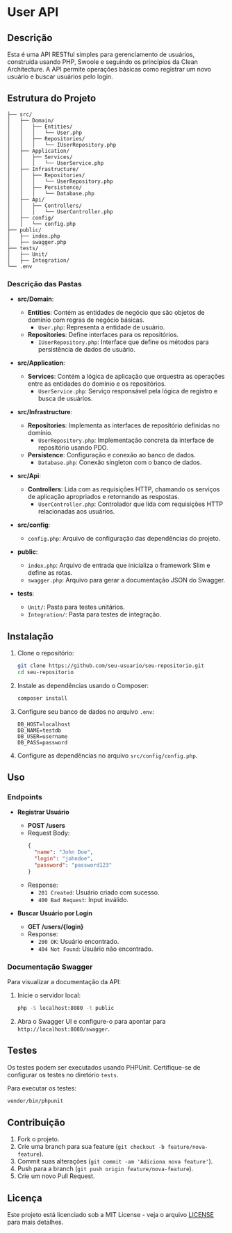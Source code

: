 
# User API

## Descrição

Esta é uma API RESTful simples para gerenciamento de usuários, construída usando PHP, Swoole e seguindo os princípios da Clean Architecture. A API permite operações básicas como registrar um novo usuário e buscar usuários pelo login.

## Estrutura do Projeto

```plaintext
├── src/
│   ├── Domain/
│   │   ├── Entities/
│   │   │   └── User.php
│   │   ├── Repositories/
│   │   │   └── IUserRepository.php
│   ├── Application/
│   │   ├── Services/
│   │   │   └── UserService.php
│   ├── Infrastructure/
│   │   ├── Repositories/
│   │   │   └── UserRepository.php
│   │   ├── Persistence/
│   │   │   └── Database.php
│   ├── Api/
│   │   ├── Controllers/
│   │   │   └── UserController.php
│   ├── config/
│   │   └── config.php
├── public/
│   ├── index.php
│   ├── swagger.php
├── tests/
│   ├── Unit/
│   ├── Integration/
└── .env
```

### Descrição das Pastas

- **src/Domain**:
  - **Entities**: Contém as entidades de negócio que são objetos de domínio com regras de negócio básicas.
    - `User.php`: Representa a entidade de usuário.
  - **Repositories**: Define interfaces para os repositórios.
    - `IUserRepository.php`: Interface que define os métodos para persistência de dados de usuário.

- **src/Application**:
  - **Services**: Contém a lógica de aplicação que orquestra as operações entre as entidades do domínio e os repositórios.
    - `UserService.php`: Serviço responsável pela lógica de registro e busca de usuários.

- **src/Infrastructure**:
  - **Repositories**: Implementa as interfaces de repositório definidas no domínio.
    - `UserRepository.php`: Implementação concreta da interface de repositório usando PDO.
  - **Persistence**: Configuração e conexão ao banco de dados.
    - `Database.php`: Conexão singleton com o banco de dados.

- **src/Api**:
  - **Controllers**: Lida com as requisições HTTP, chamando os serviços de aplicação apropriados e retornando as respostas.
    - `UserController.php`: Controlador que lida com requisições HTTP relacionadas aos usuários.

- **src/config**:
  - `config.php`: Arquivo de configuração das dependências do projeto.

- **public**:
  - `index.php`: Arquivo de entrada que inicializa o framework Slim e define as rotas.
  - `swagger.php`: Arquivo para gerar a documentação JSON do Swagger.

- **tests**:
  - `Unit/`: Pasta para testes unitários.
  - `Integration/`: Pasta para testes de integração.

## Instalação

1. Clone o repositório:
   ```bash
   git clone https://github.com/seu-usuario/seu-repositorio.git
   cd seu-repositorio
   ```

2. Instale as dependências usando o Composer:
   ```bash
   composer install
   ```

3. Configure seu banco de dados no arquivo `.env`:
   ```
   DB_HOST=localhost
   DB_NAME=testdb
   DB_USER=username
   DB_PASS=password
   ```

4. Configure as dependências no arquivo `src/config/config.php`.

## Uso

### Endpoints

- **Registrar Usuário**
  - **POST /users**
  - Request Body:
    ```json
    {
      "name": "John Doe",
      "login": "johndoe",
      "password": "password123"
    }
    ```
  - Response:
    - `201 Created`: Usuário criado com sucesso.
    - `400 Bad Request`: Input inválido.

- **Buscar Usuário por Login**
  - **GET /users/{login}**
  - Response:
    - `200 OK`: Usuário encontrado.
    - `404 Not Found`: Usuário não encontrado.

### Documentação Swagger

Para visualizar a documentação da API:

1. Inicie o servidor local:
   ```bash
   php -S localhost:8080 -t public
   ```

2. Abra o Swagger UI e configure-o para apontar para `http://localhost:8080/swagger`.

## Testes

Os testes podem ser executados usando PHPUnit. Certifique-se de configurar os testes no diretório `tests`.

Para executar os testes:
```bash
vendor/bin/phpunit
```

## Contribuição

1. Fork o projeto.
2. Crie uma branch para sua feature (`git checkout -b feature/nova-feature`).
3. Commit suas alterações (`git commit -am 'Adiciona nova feature'`).
4. Push para a branch (`git push origin feature/nova-feature`).
5. Crie um novo Pull Request.

## Licença

Este projeto está licenciado sob a MIT License - veja o arquivo [LICENSE](LICENSE) para mais detalhes.
